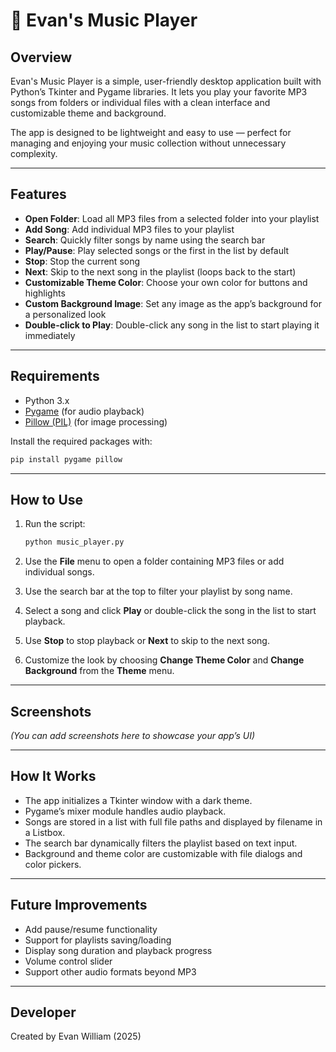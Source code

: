 # 🎵 Evan's Music Player

## Overview

Evan's Music Player is a simple, user-friendly desktop application built with Python’s Tkinter and Pygame libraries. It lets you play your favorite MP3 songs from folders or individual files with a clean interface and customizable theme and background.

The app is designed to be lightweight and easy to use — perfect for managing and enjoying your music collection without unnecessary complexity.

---

## Features

* **Open Folder**: Load all MP3 files from a selected folder into your playlist
* **Add Song**: Add individual MP3 files to your playlist
* **Search**: Quickly filter songs by name using the search bar
* **Play/Pause**: Play selected songs or the first in the list by default
* **Stop**: Stop the current song
* **Next**: Skip to the next song in the playlist (loops back to the start)
* **Customizable Theme Color**: Choose your own color for buttons and highlights
* **Custom Background Image**: Set any image as the app’s background for a personalized look
* **Double-click to Play**: Double-click any song in the list to start playing it immediately

---

## Requirements

* Python 3.x
* [Pygame](https://www.pygame.org/news) (for audio playback)
* [Pillow (PIL)](https://python-pillow.org/) (for image processing)

Install the required packages with:

```bash
pip install pygame pillow
```

---

## How to Use

1. Run the script:

   ```bash
   python music_player.py
   ```
2. Use the **File** menu to open a folder containing MP3 files or add individual songs.
3. Use the search bar at the top to filter your playlist by song name.
4. Select a song and click **Play** or double-click the song in the list to start playback.
5. Use **Stop** to stop playback or **Next** to skip to the next song.
6. Customize the look by choosing **Change Theme Color** and **Change Background** from the **Theme** menu.

---

## Screenshots

*(You can add screenshots here to showcase your app’s UI)*

---

## How It Works

* The app initializes a Tkinter window with a dark theme.
* Pygame’s mixer module handles audio playback.
* Songs are stored in a list with full file paths and displayed by filename in a Listbox.
* The search bar dynamically filters the playlist based on text input.
* Background and theme color are customizable with file dialogs and color pickers.

---

## Future Improvements

* Add pause/resume functionality
* Support for playlists saving/loading
* Display song duration and playback progress
* Volume control slider
* Support other audio formats beyond MP3

---

## Developer

Created by Evan William (2025)
